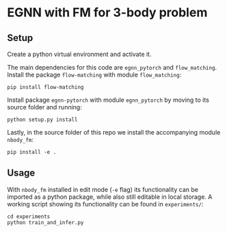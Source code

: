 # EGNN with FM for 3-body problem
## Setup
Create a python virtual environment and activate it.

The main dependencies for this code are `egnn_pytorch` and `flow_matching`.
Install the package `flow-matching` with module `flow_matching`:
```
pip install flow-matching
```

Install package `egnn-pytorch` with module `egnn_pytorch` by moving to its source folder and running:
```
python setup.py install
```

Lastly, in the source folder of this repo we install the accompanying module `nbody_fm`:
```
pip install -e .
```

## Usage
With `nbody_fm` installed in edit mode (`-e` flag) its functionality can be imported as a python package, while also still editable in local storage. A working script showing its functionality can be found in `experiments/`:
```
cd experiments
python train_and_infer.py
```

